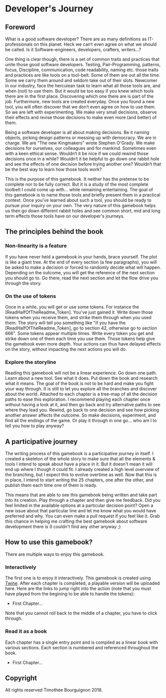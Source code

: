 # Developer's Journey

## Foreword

What is a good software developer? There are as many definitions as IT-professionals on this planet. Heck we can‘t even agree on what we should be called. Is it Software-engineers, developers, crafters, writers...?

One thing is clear though, there is a set of common traits and practices that unite those good software developers. Testing, Pair-Programming, patterns, focus, Discipline, communication, code readability, naming etc. those traits and practices are like tools on a tool-belt. Some of them are out all the time. Some we carry them around and seldom take out of their slots. Newcomer in our industry, face the herculean task to learn what all those tools are, and when (not) to use them. But it would be too easy if you knew which tools there are in the first place. Discovering which one there are is part of the job. Furthermore, new tools are created everyday. Once you found a new tool, you will often discover that we don‘t even agree on how to use them. So we are left with experimenting. We make very small decisions, observe their effects and revise those decisions to make even more (and better) of them.

Being a software developer is all about making decisions. Be it naming objects, picking design patterns or messing up with democracy. We are in charge. We are “The new Kingmakers” wrote Stephen O'Grady. We make decisions for ourselves, our colleagues and for mankind. Sometimes even with a keen ethical sense. Wouldn‘t it be nice if we could rewind those decisions once in a while? Wouldn‘t it be helpful to go down one rabbit hole and see the effects of one decision before trying another one? Wouldn‘t that be the best way to learn how those tools work?

This is the purpose of this gamebook. It neither has the pretense to be complete nor to be fully correct. But it is a study of the most complete toolbelt I could come up with... while remaining entertaining. The goal of this gamebook is to name those tools and briefly present them in a practical context. Once you’ve learned about such a tool, you should be ready to pursue your inquiry on your own. The very nature of this gamebook helps us then go down different rabbit holes and see common short, mid and long term effects those tools have on our developer's journeys.
​
## The principles behind the book

### Non-linearity is a feature

If you have never held a gamebook in your hands, brace yourself. The plot is like a giant tree. At the end of every section (a few paragraphs), you will be asked to make a decision or forced to randomly decide what will happen. Depending on the outcome, you will get the reference of the next section you should go to. Go there, read the next section and let the flow drive you through the story.

### On the use of tokens

Once in a while, you will get or use some tokens. For instance the [ReadHalfOfTheReadme_Token]. You've just gained it. Write down those tokens when you receive them, and strike them through when you used them. The story will tell you something like "if you have the [ReadHalfOfTheReadme_Token], go to section 42, otherwise go to section 666". Some tokens appear multiple times. Write every token you get and strike down one of them each time you use them. Those tokens help give the gamebook even more depth. Your actions can thus have delayed effects on the story, without impacting the next actions you will do.

### Explore the storyline

Reading this gamebook will not be a linear experience. Go down one path. Learn about a new tool. See what it does. Put down the book and research what it means. The goal of the book is not to be hard and make you fight your way through. It is still to let you explore all the branches and discover about the world. Attached to each chapter is a tree-map of all the decision paths to ease this exploration. I recommend playing each chapter once without having a look at it, and then go back and try alternative paths to see where they lead you. Rewind, go back to one decision and see how picking another answer affects the outcome. So make decisions, experiment, and find all the endings of the game. Or play it through in one go... who am I to tell you how to play anyway?

## A participative journey

The writing process of this gamebook is a participative journey in itself. I created a skeleton of the whole story to make sure that all the elements & tools I intend to speak about have a place in it. But it doesn't mean it will end up where I though it could fit. I already created a high level overview of the branching, but I expect this to evolve overtime as well. Now that this is in place, I intend to start writing the 25 chapters, one after the other, and publish them each time one of them is ready.

This means that are able to see this gamebook being written and take part into its creation. Play through a chapter and then give me feedback. Did you feel limited in the available options at a particular decision point? Open a new issue about that particular line and let me know what you would have preferred and why. You can even make a pull request if you feel like it. Grab this chance in helping me crafting the best gamebook about software development there is (I couldn't find any other anyway ;)

## How to use this gamebook?

There are multiple ways to enjoy this gamebook.

### Interactively

The first one is to enjoy it interactively. This gamebook is created using [Twine](https://twinery.org/). After each chapter is completed, a playable version will be uploaded here. Here are the links to jump right into the action (note that you must have played from the begining to be able to handle the tokens):

 * First Chapter...

Note that you cannot roll back to the middle of a chapter, you have to click through.

### Read it as a book

Each chapter has a single entry point and is compiled as a linear book with various sections. Each section is numbered and referenced throughout the book.

* First Chapter...

## Copyright

All rights reserved Timothée Bourguignon 2018.
